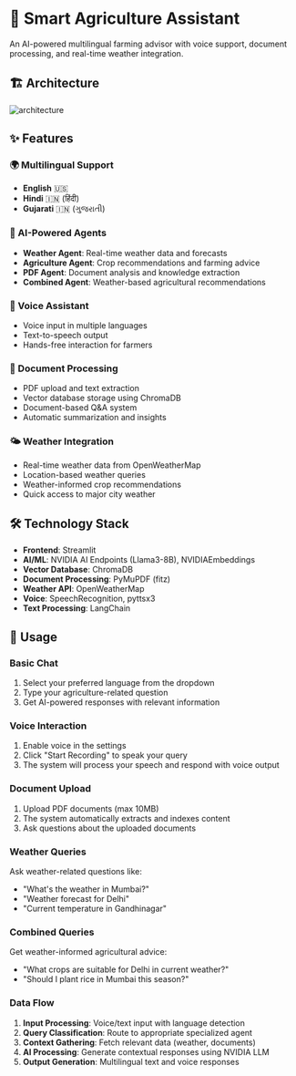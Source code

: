 # 🌾 Smart Agriculture Assistant

An AI-powered multilingual farming advisor with voice support, document processing, and real-time weather integration.

## 🏗️ Architecture
![architecture](https://github.com/user-attachments/assets/a96a25d0-4cd3-4f3c-8f08-959a955f5cfe)

## ✨ Features

### 🌍 Multilingual Support
- **English** 🇺🇸
- **Hindi** 🇮🇳 (हिंदी)
- **Gujarati** 🇮🇳 (ગુજરાતી)

### 🤖 AI-Powered Agents
- **Weather Agent**: Real-time weather data and forecasts
- **Agriculture Agent**: Crop recommendations and farming advice
- **PDF Agent**: Document analysis and knowledge extraction
- **Combined Agent**: Weather-based agricultural recommendations

### 🎤 Voice Assistant
- Voice input in multiple languages
- Text-to-speech output
- Hands-free interaction for farmers

### 📄 Document Processing
- PDF upload and text extraction
- Vector database storage using ChromaDB
- Document-based Q&A system
- Automatic summarization and insights

### 🌤️ Weather Integration
- Real-time weather data from OpenWeatherMap
- Location-based weather queries
- Weather-informed crop recommendations
- Quick access to major city weather

## 🛠️ Technology Stack

- **Frontend**: Streamlit
- **AI/ML**: NVIDIA AI Endpoints (Llama3-8B), NVIDIAEmbeddings
- **Vector Database**: ChromaDB
- **Document Processing**: PyMuPDF (fitz)
- **Weather API**: OpenWeatherMap
- **Voice**: SpeechRecognition, pyttsx3
- **Text Processing**: LangChain

## 🚀 Usage

### Basic Chat
1. Select your preferred language from the dropdown
2. Type your agriculture-related question
3. Get AI-powered responses with relevant information

### Voice Interaction
1. Enable voice in the settings
2. Click "Start Recording" to speak your query
3. The system will process your speech and respond with voice output

### Document Upload
1. Upload PDF documents (max 10MB)
2. The system automatically extracts and indexes content
3. Ask questions about the uploaded documents

### Weather Queries
Ask weather-related questions like:
- "What's the weather in Mumbai?"
- "Weather forecast for Delhi"
- "Current temperature in Gandhinagar"

### Combined Queries
Get weather-informed agricultural advice:
- "What crops are suitable for Delhi in current weather?"
- "Should I plant rice in Mumbai this season?"

### Data Flow
1. **Input Processing**: Voice/text input with language detection
2. **Query Classification**: Route to appropriate specialized agent
3. **Context Gathering**: Fetch relevant data (weather, documents)
4. **AI Processing**: Generate contextual responses using NVIDIA LLM
5. **Output Generation**: Multilingual text and voice responses
